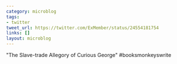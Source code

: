 ```yaml
---
category: microblog
tags:
- twitter
tweet_url: https://twitter.com/ExMember/status/24554181754
links: []
layout: microblog
---
```

"The Slave-trade Allegory of Curious George" #booksmonkeyswrite
